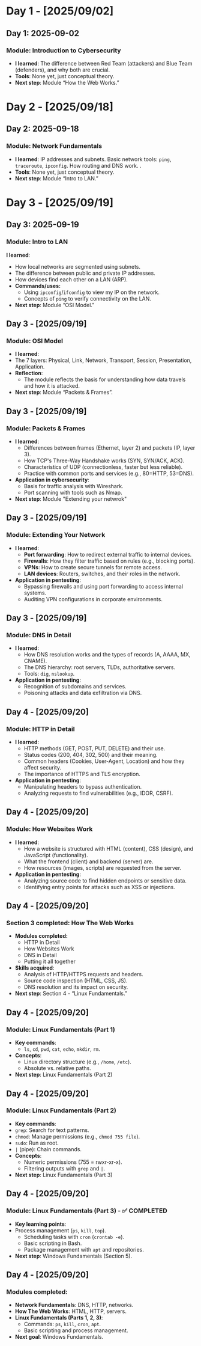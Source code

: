 # Day 1 - [2025/09/02]
## Day 1: 2025-09-02
### Module: Introduction to Cybersecurity
- **I learned**: The difference between Red Team (attackers) and Blue Team (defenders), and why both are crucial.
- **Tools**: None yet, just conceptual theory.
- **Next step**: Module “How the Web Works.”

# Day 2 - [2025/09/18]
## Day 2: 2025-09-18
### Module: Network Fundamentals
- **I learned**: IP addresses and subnets. Basic network tools: `ping`, `traceroute`, `ipconfig`. How routing and DNS work. .
- **Tools**: None yet, just conceptual theory.
- **Next step**: Module “Intro to LAN.”

# Day 3 - [2025/09/19]
## Day 3: 2025-09-19
### Module: Intro to LAN
 **I learned**: 
  - How local networks are segmented using subnets.
  - The difference between public and private IP addresses.
  - How devices find each other on a LAN (ARP).
- **Commands/uses:** 
  - Using `ipconfig`/`ifconfig` to view my IP on the network.
  - Concepts of `ping` to verify connectivity on the LAN.
- **Next step**: Module “OSI Model.”

## Day 3 - [2025/09/19]
### Module: OSI Model
- **I learned**:
- The 7 layers: Physical, Link, Network, Transport, Session, Presentation, Application.
- **Reflection**: 
  - The module reflects the basis for understanding how data travels and how it is attacked.
- **Next step**: Module “Packets & Frames”.

## Day 3 - [2025/09/19]
### Module: Packets & Frames
- **I learned**: 
  - Differences between frames (Ethernet, layer 2) and packets (IP, layer 3).
  - How TCP's Three-Way Handshake works (SYN, SYN/ACK, ACK).
  - Characteristics of UDP (connectionless, faster but less reliable).
  - Practice with common ports and services (e.g., 80=HTTP, 53=DNS).
- **Application in cybersecurity**:
  - Basis for traffic analysis with Wireshark.
  - Port scanning with tools such as Nmap.
- **Next step**: Module "Extending your netwrok"

## Day 3 - [2025/09/19]
### Module: Extending Your Network
- **I learned**:
  - **Port forwarding**: How to redirect external traffic to internal devices.
  - **Firewalls**: How they filter traffic based on rules (e.g., blocking ports).
  - **VPNs**: How to create secure tunnels for remote access.
  - **LAN devices**: Routers, switches, and their roles in the network.
- **Application in pentesting**:
  - Bypassing firewalls and using port forwarding to access internal systems.
  - Auditing VPN configurations in corporate environments.
 
## Day 3 - [2025/09/19]
### Module: DNS in Detail
- **I learned**: 
  - How DNS resolution works and the types of records (A, AAAA, MX, CNAME).
  - The DNS hierarchy: root servers, TLDs, authoritative servers.
  - Tools: `dig`, `nslookup`.
- **Application in pentesting**:
  - Recognition of subdomains and services.
  - Poisoning attacks and data exfiltration via DNS.
 
## Day 4 - [2025/09/20]
### Module: HTTP in Detail
- **I learned**:
  - HTTP methods (GET, POST, PUT, DELETE) and their use.
  - Status codes (200, 404, 302, 500) and their meaning.
  - Common headers (Cookies, User-Agent, Location) and how they affect security.
  - The importance of HTTPS and TLS encryption.
- **Application in pentesting**:
  - Manipulating headers to bypass authentication.
  - Analyzing requests to find vulnerabilities (e.g., IDOR, CSRF).
 
## Day 4 - [2025/09/20]
### Module: How Websites Work
- **I learned**:  
  - How a website is structured with HTML (content), CSS (design), and JavaScript (functionality).  
  - What the frontend (client) and backend (server) are.  
  - How resources (images, scripts) are requested from the server.  
- **Application in pentesting**:  
  - Analyzing source code to find hidden endpoints or sensitive data.  
  - Identifying entry points for attacks such as XSS or injections.
 
## Day 4 - [2025/09/20]
### Section 3 completed: How The Web Works
- **Modules completed:**  
  - HTTP in Detail  
  - How Websites Work  
  - DNS in Detail  
  - Putting it all together  
- **Skills acquired**:  
  - Analysis of HTTP/HTTPS requests and headers.  
  - Source code inspection (HTML, CSS, JS).  
  - DNS resolution and its impact on security.  
- **Next step**: Section 4 - “Linux Fundamentals.”

## Day 4 - [2025/09/20]
### Module: Linux Fundamentals (Part 1)
- **Key commands**:  
  - `ls`, `cd`, `pwd`, `cat`, `echo`, `mkdir`, `rm`.
- **Concepts**:  
  - Linux directory structure (e.g., `/home`, `/etc`).  
  - Absolute vs. relative paths.  
- **Next step**: Linux Fundamentals (Part 2)

## Day 4 - [2025/09/20]
### Module: Linux Fundamentals (Part 2)
- **Key commands**:
- `grep`: Search for text patterns.
- `chmod`: Manage permissions (e.g., `chmod 755 file`).
- `sudo`: Run as root.
- `|` (pipe): Chain commands.  
- **Concepts**:  
  - Numeric permissions (755 = rwxr-xr-x).  
  - Filtering outputs with `grep` and `|`.  
- **Next step**: Linux Fundamentals (Part 3)

## Day 4 - [2025/09/20]
### Module: Linux Fundamentals (Part 3) - ✅ COMPLETED
- **Key learning points**:
- Process management (`ps`, `kill`, `top`).  
  - Scheduling tasks with `cron` (`crontab -e`).  
  - Basic scripting in Bash.  
  - Package management with `apt` and repositories.  
- **Next step**: Windows Fundamentals (Section 5).

## Day 4 - [2025/09/20]
### Modules completed:
- **Network Fundamentals**: DNS, HTTP, networks.
- **How The Web Works**: HTML, HTTP, servers.
- **Linux Fundamentals (Parts 1, 2, 3)**: 
  - Commands: `ps`, `kill`, `cron`, `apt`.
  - Basic scripting and process management.
- **Next goal**: Windows Fundamentals.
